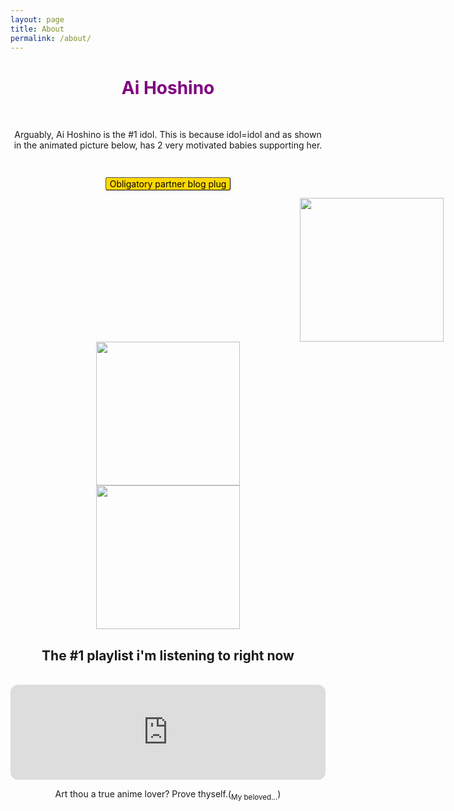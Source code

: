 ```yaml
---
layout: page
title: About
permalink: /about/
---
```

<html>
<head>

<style>
    h2 {text-align: center;}
    h1 {text-align: center;}
    p {text-align: center;}
i   mg {
  padding-left: 30px;
  display: inline-block;
}
    .center {
  display: block;
  margin-left: auto;
  margin-right: auto;
}
    #secretMessage {
        display: none;
}
    a.button {
    padding: 1px 6px;
    border: 1px outset buttonborder;
    border-radius: 3px;
    color: buttontext;
    background-color: gold;
    text-decoration: none;
}
</style>
</head>
<body>
<p><h1><span style="color:purple;font-weight:bold">Ai Hoshino</span></h1></p> 
<br>
<p>Arguably, Ai Hoshino is the #1 idol. This is because idol=idol and as shown in the animated picture below, has 2 very motivated babies supporting her.</p><br>

<p><a href="https://evansvetina.github.io/CSSEproj1" class="button">Obligatory partner blog plug</a></p>


<img src="https://cdn.myanimelist.net/r/200x268/images/characters/6/496453.jpg?s=f78b6dbaf8d93085f406d5bb9d2aab70" height="230" class="" style="padding-left: 463px;"> <img src="https://media1.tenor.com/m/PdX3X0HrrkYAAAAd/oshi-no-ko-aqua.gif" height="230"> <img src="https://staticg.sportskeeda.com/editor/2023/05/71dd8-16838551463424-1920.jpg" class="center" height="230">

<h2>The #1 playlist i'm listening to right now</h2> <br> <iframe style="border-radius:12px" src="https://open.spotify.com/embed/playlist/13JzhlV0FLIB1ue21TCusB?utm_source=generator" width="100%" height="152" frameBorder="0" allowfullscreen="" allow="autoplay; clipboard-write; encrypted-media; fullscreen; picture-in-picture"></iframe>

<p>Art thou a true anime lover? Prove thyself.(<sub>My beloved...</sub>)</p>
    <div id="secretMessage">
        <p>You have proven yourself. You may now see my anime list</p>
        <ul>
            <li>#1 Your Lie in April -already watched</li>
            <li>#2 Oshi No Ko -already watched</li>
            <li>#3 Jujutsu Kaisen -already watched</li>
            <li>#5 >The Angel Next Door Spoils Me Rotten</li>
        </ul> 
        <h3>Not watched yet</h3>
        <ul>
            
            <li>Kiznaiver</li>
            <li>Vinland saga</li>
            <li>Death Note</li>
        </ul>
    </div>

<script>
        // Correct the sequence (no spaces in between)
        const weebCode = [
            "a", "i", "h", "o", "s", "h", "i", "n", "o"
        ];

        let inputSequence = [];

        window.addEventListener("keydown", (event) => {
            // Add the key pressed to the input sequence
            inputSequence.push(event.key.toLowerCase());

            // Limit the input sequence length to the length of the weebCode
            if (inputSequence.length > weebCode.length) {
                inputSequence.shift();
            }

            // Check if the input matches the weebCode sequence
            if (JSON.stringify(inputSequence) === JSON.stringify(weebCode)) {
                // Reveal the secret message if the code is correct
                document.getElementById("secretMessage").style.display = "block";
            }
        });
</script>  
 </body>   


</html>